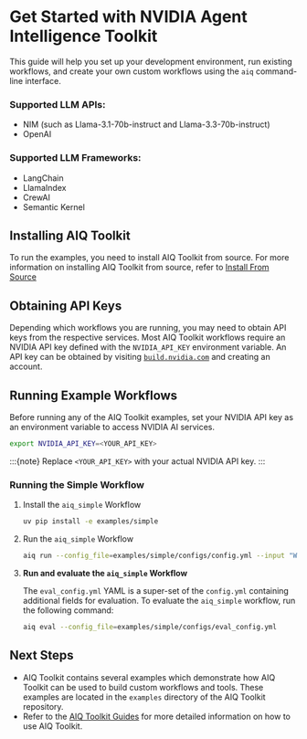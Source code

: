<!--
SPDX-FileCopyrightText: Copyright (c) 2024-2025, NVIDIA CORPORATION & AFFILIATES. All rights reserved.
SPDX-License-Identifier: Apache-2.0

Licensed under the Apache License, Version 2.0 (the "License");
you may not use this file except in compliance with the License.
You may obtain a copy of the License at

http://www.apache.org/licenses/LICENSE-2.0

Unless required by applicable law or agreed to in writing, software
distributed under the License is distributed on an "AS IS" BASIS,
WITHOUT WARRANTIES OR CONDITIONS OF ANY KIND, either express or implied.
See the License for the specific language governing permissions and
limitations under the License.
-->

# Get Started with NVIDIA Agent Intelligence Toolkit

This guide will help you set up your development environment, run existing workflows, and create your own custom workflows using the `aiq` command-line interface.

### Supported LLM APIs:
- NIM (such as Llama-3.1-70b-instruct and Llama-3.3-70b-instruct)
- OpenAI

### Supported LLM Frameworks:
- LangChain
- LlamaIndex
- CrewAI
- Semantic Kernel

## Installing AIQ Toolkit
To run the examples, you need to install AIQ Toolkit from source. For more information on installing AIQ Toolkit from source, refer to [Install From Source](./install.md#install-from-source)

## Obtaining API Keys
Depending which workflows you are running, you may need to obtain API keys from the respective services. Most AIQ Toolkit workflows require an NVIDIA API key defined with the `NVIDIA_API_KEY` environment variable. An API key can be obtained by visiting [`build.nvidia.com`](https://build.nvidia.com/) and creating an account.

## Running Example Workflows

Before running any of the AIQ Toolkit examples, set your NVIDIA API key as an
environment variable to access NVIDIA AI services.

```bash
export NVIDIA_API_KEY=<YOUR_API_KEY>
```

:::{note}
Replace `<YOUR_API_KEY>` with your actual NVIDIA API key.
:::

### Running the Simple Workflow

1. Install the `aiq_simple` Workflow

    ```bash
    uv pip install -e examples/simple
    ```

2. Run the `aiq_simple` Workflow

    ```bash
    aiq run --config_file=examples/simple/configs/config.yml --input "What is LangSmith"
    ```

3. **Run and evaluate the `aiq_simple` Workflow**

    The `eval_config.yml` YAML is a super-set of the `config.yml` containing additional fields for evaluation. To evaluate the `aiq_simple` workflow, run the following command:
    ```bash
    aiq eval --config_file=examples/simple/configs/eval_config.yml
    ```


## Next Steps

* AIQ Toolkit contains several examples which demonstrate how AIQ Toolkit can be used to build custom workflows and tools. These examples are located in the `examples` directory of the AIQ Toolkit repository.
* Refer to the [AIQ Toolkit Guides](../guides/index.md) for more detailed information on how to use AIQ Toolkit.
